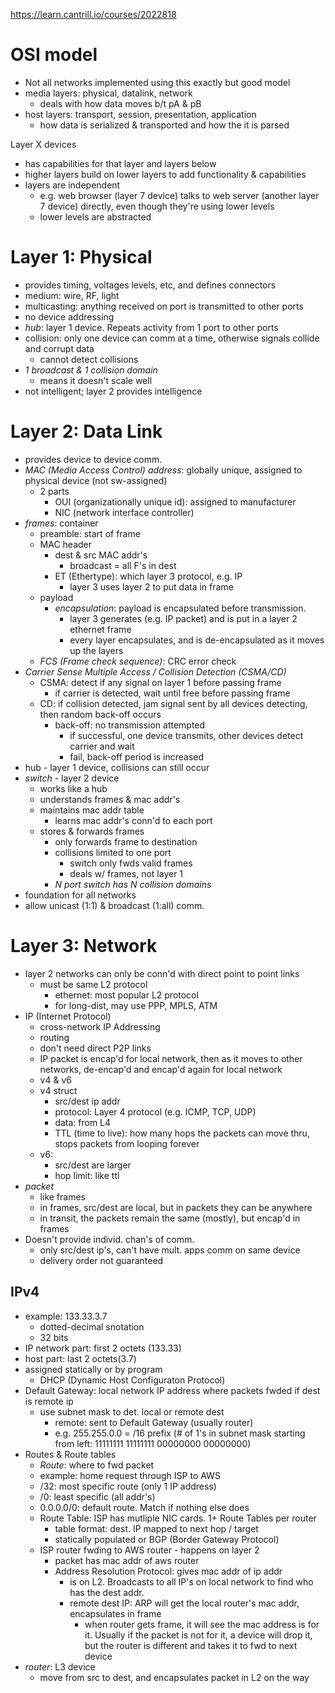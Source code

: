 https://learn.cantrill.io/courses/2022818

# OSI model
- Not all networks implemented using this exactly but good model
- media layers: physical, datalink, network
  - deals with how data moves b/t pA & pB
- host layers: transport, session, presentation, application
  - how data is serialized & transported and how the it is parsed

Layer X devices
- has capabilities for that layer and layers below
- higher layers build on lower layers to add functionality & capabilities
- layers are independent
  - e.g. web browser (layer 7 device) talks to web server (another layer 7 device) directly, even though they're using lower levels
  - lower levels are abstracted

# Layer 1: Physical
- provides timing, voltages levels, etc, and defines connectors
- medium: wire, RF, light
- multicasting: anything received on port is transmitted to other ports
- no device addressing
- *hub*: layer 1 device. Repeats activity from 1 port to other ports
- collision: only one device can comm at a time, otherwise signals collide and corrupt data
  - cannot detect collisions
- *1 broadcast & 1 collision domain*
  - means it doesn't scale well
- not intelligent; layer 2 provides intelligence

# Layer 2: Data Link
- provides device to device comm.
- *MAC (Media Access Control) address*: globally unique, assigned to physical device (not sw-assigned)
  - 2 parts
    - OUI (organizationally unique id): assigned to manufacturer
    - NIC (network interface controller)
- *frames*: container
  - preamble: start of frame
  - MAC header
    - dest & src MAC addr's
      - broadcast = all F's in dest
    - ET (Ethertype): which layer 3 protocol, e.g. IP
      - layer 3 uses layer 2 to put data in frame
  - payload
    - *encapsulation*: payload is encapsulated before transmission.
      - layer 3 generates (e.g. IP packet) and is put in a layer 2 ethernet frame
      - every layer encapsulates, and is de-encapsulated as it moves up the layers
  - *FCS (Frame check sequence)*: CRC error check
- *Carrier Sense Multiple Access / Collision Detection (CSMA/CD)*
  - CSMA: detect if any signal on layer 1 before passing frame
    - if carrier is detected, wait until free before passing frame
  - CD: if collision detected, jam signal sent by all devices detecting, then random back-off occurs
    - back-off: no transmission attempted
      - if successful, one device transmits, other devices detect carrier and wait
      - fail, back-off period is increased
- hub - layer 1 device, collisions can still occur
- *switch* - layer 2 device
  - works like a hub
  - understands frames & mac addr's
  - maintains mac addr table
    - learns mac addr's conn'd to each port
  - stores & forwards frames
    - only forwards frame to destination
    - collisions limited to one port
      - switch only fwds valid frames
      - deals w/ frames, not layer 1
    - *N port switch has N collision domains*
- foundation for all networks
- allow unicast (1:1) & broadcast (1:all) comm.

# Layer 3: Network
- layer 2 networks can only be conn'd with direct point to point links
  - must be same L2 protocol
    - ethernet: most popular L2 protocol
    - for long-dist, may use PPP, MPLS, ATM
- IP (Internet Protocol)
  - cross-network IP Addressing
  - routing
  - don't need direct P2P links
  - IP packet is encap'd for local network, then as it moves to other networks, de-encap'd and encap'd again for local network
  - v4 & v6
  - v4 struct
    - src/dest ip addr
    - protocol: Layer 4 protocol (e.g. ICMP, TCP, UDP)
    - data: from L4
    - TTL (time to live): how many hops the packets can move thru, stops packets from looping forever
  - v6:
    - src/dest are larger
    - hop limit: like ttl
- *packet*
  - like frames
  - in frames, src/dest are local, but in packets they can be anywhere
  - in transit, the packets remain the same (mostly), but encap'd in frames
- Doesn't provide individ. chan's of comm.
  - only src/dest ip's, can't have mult. apps comm on same device
  - delivery order not guaranteed

## IPv4
- example: 133.33.3.7
  - dotted-decimal snotation
  - 32 bits
- IP network part: first 2 octets (133.33)
- host part: last 2 octets(3.7)
- assigned statically or by program
  - DHCP (Dynamic Host Configuraton Protocol)
- Default Gateway: local network IP address where packets fwded if dest is remote ip
  - use subnet mask to det. local or remote dest
    - remote: sent to Default Gateway (usually router)
    - e.g. 255.255.0.0 = /16 prefix (# of 1's in subnet mask starting from left: 11111111 11111111 00000000 00000000)
- Routes & Route tables
  - *Route*: where to fwd packet
  - example: home request through ISP to AWS
  - /32: most specific route (only 1 IP address)
  - /0: least specific (all addr's)
  - 0.0.0.0/0: default route. Match if nothing else does
  - Route Table: ISP has mutliple NIC cards. 1+ Route Tables per router
    - table format: dest. IP mapped to next hop / target
    - statically populated or BGP (Border Gateway Protocol)
  - ISP router fwding to AWS router - happens on layer 2
    - packet has mac addr of aws router
    - Address Resolution Protocol: gives mac addr of ip addr
      - is on L2. Broadcasts to all IP's on local network to find who has the dest addr.
      - remote dest IP: ARP will get the local router's mac addr, encapsulates in frame
        - when router gets frame, it will see the mac address is for it. Usually if the packet is not for it, a device will drop it, but the router is different and takes it to fwd to next device
- *router*: L3 device
  - move from src to dest, and encapsulates packet in L2 on the way